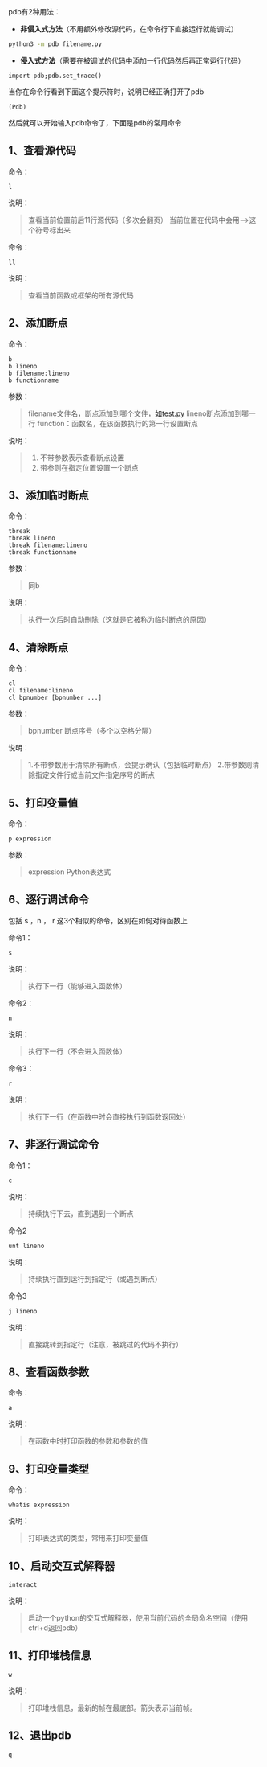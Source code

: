 pdb有2种用法：

- **非侵入式方法**（不用额外修改源代码，在命令行下直接运行就能调试）

```bash
python3 -m pdb filename.py
```

- **侵入式方法**（需要在被调试的代码中添加一行代码然后再正常运行代码）

```python3
import pdb;pdb.set_trace()
```

当你在命令行看到下面这个提示符时，说明已经正确打开了pdb

```text
(Pdb) 
```

然后就可以开始输入pdb命令了，下面是pdb的常用命令

## 1、查看源代码

命令：

```text
l
```

说明：

> 查看当前位置前后11行源代码（多次会翻页）
> 当前位置在代码中会用-->这个符号标出来



命令：

```text
ll
```

说明：

> 查看当前函数或框架的所有源代码

## 2、添加断点

命令：

```text
b
b lineno
b filename:lineno 
b functionname
```

参数：

> filename文件名，断点添加到哪个文件，[如test.py](https://link.zhihu.com/?target=http%3A//xn--test-f96g.py/)
> lineno断点添加到哪一行
> function：函数名，在该函数执行的第一行设置断点

说明：

> 1. 不带参数表示查看断点设置
> 2. 带参则在指定位置设置一个断点

## 3、添加临时断点

命令：

```text
tbreak
tbreak lineno
tbreak filename:lineno
tbreak functionname
```

参数：

> 同b

说明：

> 执行一次后时自动删除（这就是它被称为临时断点的原因）

## 4、清除断点

命令：

```pycon
cl
cl filename:lineno
cl bpnumber [bpnumber ...]
```

参数：

> bpnumber 断点序号（多个以空格分隔）

说明：

> 1.不带参数用于清除所有断点，会提示确认（包括临时断点）
> 2.带参数则清除指定文件行或当前文件指定序号的断点

## 5、打印变量值

命令：

```text
p expression
```

参数：

> expression Python表达式

## 6、逐行调试命令

包括 s ，n ， r 这3个相似的命令，区别在如何对待函数上

命令1：

```text
s
```

说明：

> 执行下一行（能够进入函数体）



命令2：

```text
n 
```

说明：

> 执行下一行（不会进入函数体）



命令3：

```text
r 
```

说明：

> 执行下一行（在函数中时会直接执行到函数返回处）

## 7、非逐行调试命令

命令1：

```text
c 
```

说明：

> 持续执行下去，直到遇到一个断点



命令2

```text
unt lineno
```

说明：

> 持续执行直到运行到指定行（或遇到断点）



命令3

```text
j lineno
```

说明：

> 直接跳转到指定行（注意，被跳过的代码不执行）

## 8、查看函数参数

命令：

```text
a
```

说明：

> 在函数中时打印函数的参数和参数的值



## 9、打印变量类型

命令：

```text
whatis expression
```

说明：

> 打印表达式的类型，常用来打印变量值

## 10、启动交互式解释器

```text
interact
```

说明：

> 启动一个python的交互式解释器，使用当前代码的全局命名空间（使用ctrl+d返回pdb）

## 11、打印堆栈信息

```text
w
```

说明：

> 打印堆栈信息，最新的帧在最底部。箭头表示当前帧。

## 12、退出pdb

```text
q
```


